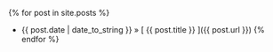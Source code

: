 

{% for post in site.posts %}
  * {{ post.date | date_to_string }} &raquo; [ {{ post.title }} ]({{ post.url }})
{% endfor %}
